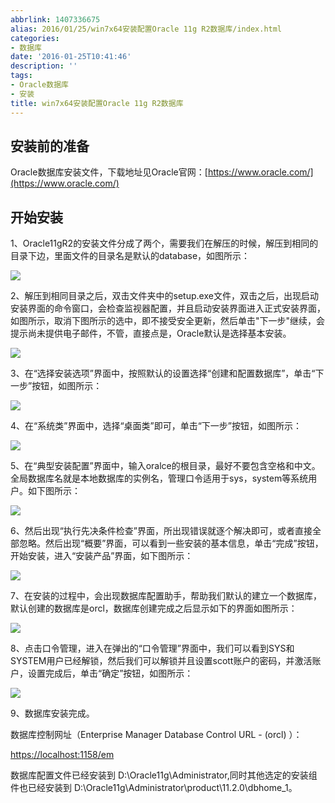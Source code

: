 ```yaml
---
abbrlink: 1407336675
alias: 2016/01/25/win7x64安装配置Oracle 11g R2数据库/index.html
categories:
- 数据库
date: '2016-01-25T10:41:46'
description: ''
tags:
- Oracle数据库
- 安装
title: win7x64安装配置Oracle 11g R2数据库
---
```









## 安装前的准备

Oracle数据库安装文件，下载地址见Oracle官网：[https://www.oracle.com/](https://www.oracle.com/)

## 开始安装

1、Oracle11gR2的安装文件分成了两个，需要我们在解压的时候，解压到相同的目录下边，里面文件的目录名是默认的database，如图所示：

![](https://flowsnow.oss-cn-shanghai.aliyuncs.com/history/Oracle-oracle%E6%95%B0%E6%8D%AE%E5%BA%93%E5%AE%89%E8%A3%85%E5%8C%85.jpg)



2、解压到相同目录之后，双击文件夹中的setup.exe文件，双击之后，出现启动安装界面的命令窗口，会检查监视器配置，并且启动安装界面进入正式安装界面，如图所示，取消下图所示的选中，即不接受安全更新，然后单击"下一步"继续，会提示尚未提供电子邮件，不管，直接点是，Oracle默认是选择基本安装。

![](https://flowsnow.oss-cn-shanghai.aliyuncs.com/history/Oracle-oracle%E6%AD%A3%E5%BC%8F%E5%AE%89%E8%A3%85%E7%95%8C%E9%9D%A2.jpg)



<!--more-->



3、在“选择安装选项”界面中，按照默认的设置选择“创建和配置数据库”，单击“下一步”按钮，如图所示：

![](https://flowsnow.oss-cn-shanghai.aliyuncs.com/history/Oracle-Oracle%E9%80%89%E6%8B%A9%E5%AE%89%E8%A3%85%E9%80%89%E9%A1%B9.jpg)



4、在“系统类”界面中，选择“桌面类”即可，单击“下一步”按钮，如图所示：

![](https://flowsnow.oss-cn-shanghai.aliyuncs.com/history/Oracle-Oracle%E7%B3%BB%E7%BB%9F%E7%B1%BB.jpg)



5、在“典型安装配置”界面中，输入oralce的根目录，最好不要包含空格和中文。全局数据库名就是本地数据库的实例名，管理口令适用于sys，system等系统用户。如下图所示：

![](https://flowsnow.oss-cn-shanghai.aliyuncs.com/history/Oracle-Oracle%E5%85%B8%E5%9E%8B%E5%AE%89%E8%A3%85.jpg)



6、然后出现“执行先决条件检查”界面，所出现错误就逐个解决即可，或者直接全部忽略。然后出现“概要”界面，可以看到一些安装的基本信息，单击“完成”按钮，开始安装，进入“安装产品”界面，如下图所示：

![](https://flowsnow.oss-cn-shanghai.aliyuncs.com/history/Oracle-Oracle%E4%BA%A7%E5%93%81%E5%AE%89%E8%A3%85%E8%BF%87%E7%A8%8B.jpg)



7、在安装的过程中，会出现数据库配置助手，帮助我们默认的建立一个数据库，默认创建的数据库是orcl，数据库创建完成之后显示如下的界面如图所示：

![](https://flowsnow.oss-cn-shanghai.aliyuncs.com/history/Oracle-Oracle%E6%95%B0%E6%8D%AE%E5%BA%93%E9%85%8D%E7%BD%AE%E5%8A%A9%E6%89%8B%E7%95%8C%E9%9D%A2.jpg)

8、点击口令管理，进入在弹出的“口令管理”界面中，我们可以看到SYS和SYSTEM用户已经解锁，然后我们可以解锁并且设置scott账户的密码，并激活账户，设置完成后，单击“确定”按钮，如图所示：

![](https://flowsnow.oss-cn-shanghai.aliyuncs.com/history/Oracle-Oracle%E5%8F%A3%E4%BB%A4%E7%AE%A1%E7%90%86%E7%95%8C%E9%9D%A2.jpg)



9、数据库安装完成。

数据库控制网址（Enterprise Manager Database Control URL - (orcl) ）：

[https://localhost:1158/em](https://localhost:1158/em)

数据库配置文件已经安装到 D:\Oracle11g\Administrator,同时其他选定的安装组件也已经安装到 D:\Oracle11g\Administrator\product\11.2.0\dbhome_1。